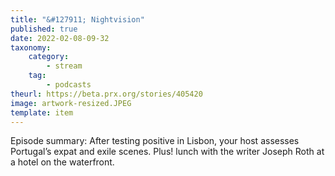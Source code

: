```yaml
---
title: "&#127911; Nightvision"
published: true
date: 2022-02-08-09-32
taxonomy:
    category:
        - stream
    tag:
        - podcasts
theurl: https://beta.prx.org/stories/405420
image: artwork-resized.JPEG
template: item
---
```


Episode summary: After testing positive in Lisbon, your host assesses Portugal&rsquo;s expat and exile scenes. Plus! lunch with the writer Joseph Roth at a hotel on the waterfront.
